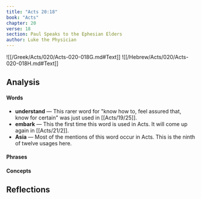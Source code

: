 ```yaml
---
title: "Acts 20:18"
book: "Acts"
chapter: 20
verse: 18
section: Paul Speaks to the Ephesian Elders
author: Luke the Physician
---
```

![[/Greek/Acts/020/Acts-020-018G.md#Text]]
![[/Hebrew/Acts/020/Acts-020-018H.md#Text]]

## Analysis

#### Words
- **understand** — This rarer word for "know how to, feel assured that, know for certain" was just used in [[Acts/19/25]].
- **embark** — This the first time this word is used in Acts.  It will come up again in [[Acts/21/2]].
- **Asia** — Most of the mentions of this word occur in Acts.  This is the ninth of twelve usages here.

#### Phrases

#### Concepts

## Reflections
